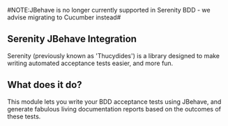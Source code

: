 #NOTE:JBehave is no longer currently supported in Serenity BDD - we advise migrating to Cucumber instead#

## Serenity JBehave Integration

Serenity (previously known as 'Thucydides') is a library designed to make writing automated acceptance tests easier, 
and more fun. 

## What does it do?

This module lets you write your BDD acceptance tests using JBehave, and generate fabulous living documentation reports
based on the outcomes of these tests.
